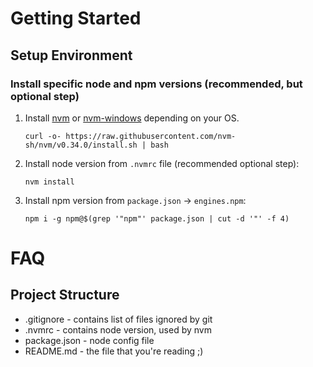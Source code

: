 # Getting Started

## Setup Environment

### Install specific node and npm versions (recommended, but optional step)
1. Install [nvm](https://github.com/nvm-sh/nvm#install--update-script) or [nvm-windows](https://github.com/coreybutler/nvm-windows) depending on your OS.
    ```shell script
    curl -o- https://raw.githubusercontent.com/nvm-sh/nvm/v0.34.0/install.sh | bash
    ```
1. Install node version from `.nvmrc` file (recommended optional step):
    ```shell script
    nvm install
    ```
1. Install npm version from `package.json` -> `engines.npm`:
   ```shell script
   npm i -g npm@$(grep '"npm"' package.json | cut -d '"' -f 4)
   ```

# FAQ

## Project Structure
- .gitignore - contains list of files ignored by git 
- .nvmrc - contains node version, used by nvm
- package.json - node config file
- README.md - the file that you're reading ;)
